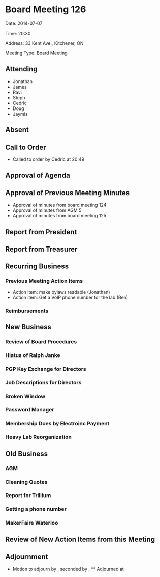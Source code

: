 # Board Meeting 126

Date: 2014-07-07

Time: 20:30

Address: 33 Kent Ave., Kitchener, ON

Meeting Type: Board Meeting

## Attending
* Jonathan
* James
* Ravi
* Steph
* Cedric
* Doug
* Jaymis

## Absent

## Call to Order
* Called to order by Cedric at 20:49

## Approval of Agenda


## Approval of Previous Meeting Minutes
* Approval of minutes from board meeting 124
* Approval of minutes from AGM 5
* Approval of minutes from board meeting 125


## Report from President

## Report from Treasurer

## Recurring Business

### Previous Meeting Action Items
* Action item: make bylaws readable (Jonathan)
* Action item: Get a VoIP phone number for the lab (Ben)

### Reimbursements

## New Business

### Review of Board Procedures

### Hiatus of Ralph Janke

### PGP Key Exchange for Directors

### Job Descriptions for Directors

### Broken Window

### Password Manager

### Membership Dues by Electroinc Payment

### Heavy Lab Reorganization

## Old Business

### AGM

### Cleaning Quotes

### Report for Trillium

### Getting a phone number

### MakerFaire Waterloo

## Review of New Action Items from this Meeting

## Adjournment
* Motion to adjourn by , seconded by , 
** Adjourned at 
